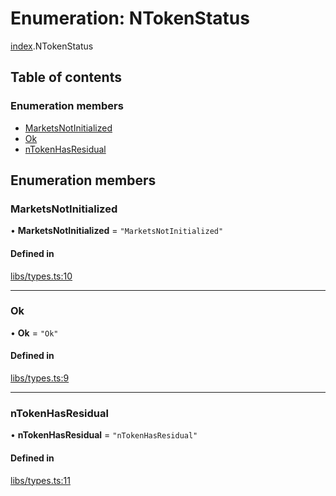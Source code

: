 # Enumeration: NTokenStatus

[index](../modules/index.md).NTokenStatus

## Table of contents

### Enumeration members

- [MarketsNotInitialized](index.NTokenStatus.md#marketsnotinitialized)
- [Ok](index.NTokenStatus.md#ok)
- [nTokenHasResidual](index.NTokenStatus.md#ntokenhasresidual)

## Enumeration members

### MarketsNotInitialized

• **MarketsNotInitialized** = `"MarketsNotInitialized"`

#### Defined in

[libs/types.ts:10](https://github.com/notional-finance/sdk-v2/blob/a03fc9c/src/libs/types.ts#L10)

___

### Ok

• **Ok** = `"Ok"`

#### Defined in

[libs/types.ts:9](https://github.com/notional-finance/sdk-v2/blob/a03fc9c/src/libs/types.ts#L9)

___

### nTokenHasResidual

• **nTokenHasResidual** = `"nTokenHasResidual"`

#### Defined in

[libs/types.ts:11](https://github.com/notional-finance/sdk-v2/blob/a03fc9c/src/libs/types.ts#L11)
